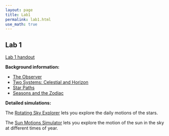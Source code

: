 ```yaml
---
layout: page
title: Lab1
permalink: lab1.html 
use_math: true
---
```



## Lab 1

<a href="labs/lab1.pdf">Lab 1 handout</a>

**Background information:**

* <a href="http://astro.unl.edu/naap/motion2/observer.html">The Observer</a>
* <a href="http://astro.unl.edu/naap/motion2/two_systems.html">Two Systems: Celestial and Horizon</a>
* <a href="http://astro.unl.edu/naap/motion2/starpaths.html">Star Paths</a>
* <a href="http://astro.unl.edu/naap/motion3/zodiac.html">Seasons and the Zodiac</a>

**Detailed simulations:**

The <a href="http://astro.unl.edu/naap/motion2/animations/ce_hc.html">Rotating Sky Explorer</a> lets you explore the daily motions of the stars.

The <a href="http://astro.unl.edu/naap/motion3/animations/sunmotions.html">Sun Motions Simulator</a> lets you explore the motion of the sun in the sky at different times of year.

